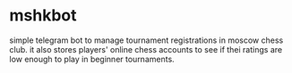 # mshkbot

simple telegram bot to manage tournament registrations in moscow chess club. it also stores players' online chess accounts to see if thei ratings are low enough to play in beginner tournaments.